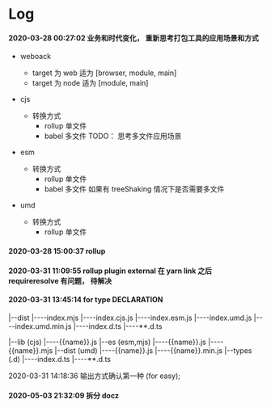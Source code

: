 # Log

#### 2020-03-28 00:27:02 业务和时代变化， 重新思考打包工具的应用场景和方式

- weboack

  - target 为 web 适为 [browser, module, main]
  - target 为 node 适为 [module, main]

- cjs

  - 转换方式
    - rollup 单文件
    - babel 多文件 TODO： 思考多文件应用场景

- esm

  - 转换方式
    - rollup 单文件
    - babel 多文件 如果有 treeShaking 情况下是否需要多文件

- umd
  - 转换方式
    - rollup 单文件

#### 2020-03-28 15:00:37 rollup

#### 2020-03-31 11:09:55 rollup plugin external 在 yarn link 之后 requireresolve 有问题， 待解决

#### 2020-03-31 13:45:14 for type DECLARATION

|--dist
|----index.mjs
|----index.cjs.js
|----index.esm.js
|----index.umd.js
|----index.umd.min.js
|----index.d.ts
|----\*\*.d.ts

|--lib (cjs)
|----{{name}}.js
|--es (esm,mjs)
|----{{name}}.js
|----{{name}}.mjs
|--dist (umd)
|----{{name}}.js
|----{{name}}.min.js
|--types (.d)
|----index.d.ts
|----\*\*.d.ts

2020-03-31 14:18:36 输出方式确认第一种 (for easy);

#### 2020-05-03 21:32:09 拆分 docz
